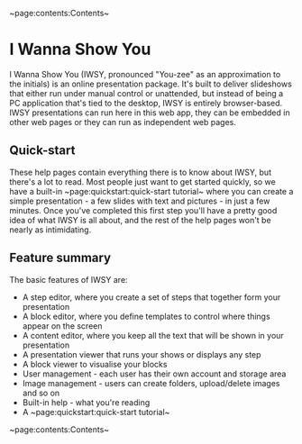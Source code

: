 ~page:contents:Contents~

# I Wanna Show You 

I Wanna Show You (IWSY, pronounced "You-zee" as an approximation to the initials) is an online presentation package. It's built to deliver slideshows that either run under manual control or unattended, but instead of being a PC application that's tied to the desktop, IWSY is entirely browser-based. IWSY presentations can run here in this web app, they can be embedded in other web pages or they can run as independent web pages.

## Quick-start

These help pages contain everything there is to know about IWSY, but there's a lot to read. Most people just want to get started quickly, so we have a built-in ~page:quickstart:quick-start tutorial~ where you can create a simple presentation - a few slides with text and pictures - in just a few minutes. Once you've completed this first step you'll have a pretty good idea of what IWSY is all about, and the rest of the help pages won't be nearly as intimidating.

## Feature summary

The basic features of IWSY are:

 - A step editor, where you create a set of steps that together form your presentation
 - A block editor, where you define templates to control where things appear on the screen
 - A content editor, where you keep all the text that will be shown in your presentation
 - A presentation viewer that runs your shows or displays any step
 - A block viewer to visualise your blocks
 - User management - each user has their own account and storage area
 - Image management - users can create folders, upload/delete images and so on
 - Built-in help - what you're reading
 - A ~page:quickstart:quick-start tutorial~

~page:contents:Contents~
